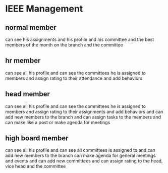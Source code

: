 # IEEE Management

## normal member

can see his assignments and his profile and his committee and the best members of the month on the branch and the committee

## hr member

can see all his profile and can see the committees he is assigned to members and assign rating to their attendance and add behaviors

## head member

can see all his profile and can see the committees he is assigned to members and assign rating to their assignments and add behaviors and can add new members to the branch and can assign tasks to the members and can make like a post or make agenda for meetings

## high board member

can see all his profile and can see all committees is assigned to and can add new members to the branch can make agenda for general meetings and events and can add new committees and can assign rating to the head, vice head and the committee
